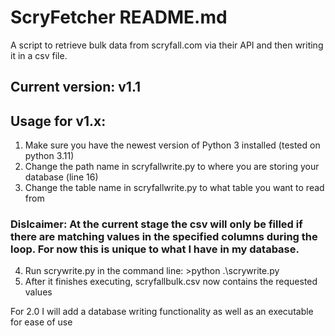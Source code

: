 # ScryFetcher README.md
A script to retrieve bulk data from scryfall.com via their API and then writing it in a csv file.
## Current version: v1.1

## Usage for v1.x:
1. Make sure you have the newest version of Python 3 installed (tested on python 3.11)
2. Change the path name in scryfallwrite.py to where you are storing your database (line 16)
3. Change the table name in scryfallwrite.py to what table you want to read from
### Dislcaimer: At the current stage the csv will only be filled if there are matching values in the specified columns during the loop. For now this is unique to what I have in my database.
4. Run scrywrite.py in the command line: >python .\scrywrite.py
5. After it finishes executing, scryfallbulk.csv now contains the requested values

For 2.0 I will add a database writing functionality as well as an executable for ease of use